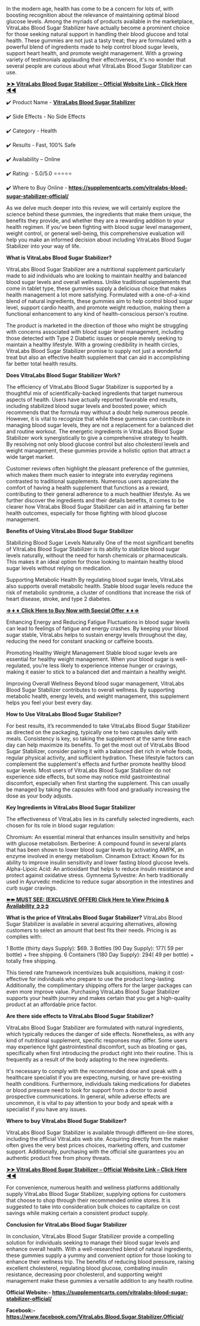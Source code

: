 In the modern age, health has come to be a concern for lots of, with boosting recognition about the relevance of maintaining optimal blood glucose levels. Among the myriads of products available in the marketplace, VitraLabs Blood Sugar Stabilizer have actually become a prominent choice for those seeking natural support in handling their blood glucose and total health. These gummies are not just a tasty treat; they are formulated with a powerful blend of ingredients made to help control blood sugar levels, support heart health, and promote weight management. With a growing variety of testimonials applauding their effectiveness, it's no wonder that several people are curious about what VitraLabs Blood Sugar Stabilizer can use.

**[➤➤ VitraLabs Blood Sugar Stabilizer – Official Website Link – Click Here ◀◀](https://supplementcarts.com/vitralabs-blood-sugar-stabilizer-official/)**

✔️ Product Name - **[VitraLabs Blood Sugar Stabilizer](https://supplementcarts.com/vitralabs-blood-sugar-stabilizer-official/)**

✔️ Side Effects - No Side Effects

✔️ Category - Health

✔️ Results - Fast, 100% Safe

✔️ Availability – Online

✔️ Rating: - 5.0/5.0 ⭐⭐⭐⭐⭐

✔️ Where to Buy Online - **https://supplementcarts.com/vitralabs-blood-sugar-stabilizer-official/**

As we delve much deeper into this review, we will certainly explore the science behind these gummies, the ingredients that make them unique, the benefits they provide, and whether they are a rewarding addition to your health regimen. If you've been fighting with blood sugar level management, weight control, or general well-being, this comprehensive evaluation will help you make an informed decision about including VitraLabs Blood Sugar Stabilizer into your way of life.

**What is VitraLabs Blood Sugar Stabilizer?**

VitraLabs Blood Sugar Stabilizer are a nutritional supplement particularly made to aid individuals who are looking to maintain healthy and balanced blood sugar levels and overall wellness. Unlike traditional supplements that come in tablet type, these gummies supply a delicious choice that makes health management a lot more satisfying. Formulated with a one-of-a-kind blend of natural ingredients, these gummies aim to help control blood sugar level, support cardio health, and promote weight reduction, making them a functional enhancement to any kind of health-conscious person's routine.


The product is marketed in the direction of those who might be struggling with concerns associated with blood sugar level management, including those detected with Type 2 Diabetic issues or people merely seeking to maintain a healthy lifestyle. With a growing credibility in health circles, VitraLabs Blood Sugar Stabilizer promise to supply not just a wonderful treat but also an effective health supplement that can aid in accomplishing far better total health results.

**Does VitraLabs Blood Sugar Stabilizer Work?**

The efficiency of VitraLabs Blood Sugar Stabilizer is supported by a thoughtful mix of scientifically-backed ingredients that target numerous aspects of health. Users have actually reported favorable end results, including stabilized blood sugar levels and boosted power, which recommends that the formula may without a doubt help numerous people. However, it is vital to recognize that while these gummies can contribute in managing blood sugar levels, they are not a replacement for a balanced diet and routine workout. The energetic ingredients in VitraLabs Blood Sugar Stabilizer work synergistically to give a comprehensive strategy to health. By resolving not only blood glucose control but also cholesterol levels and weight management, these gummies provide a holistic option that attract a wide target market.


Customer reviews often highlight the pleasant preference of the gummies, which makes them much easier to integrate into everyday regimens contrasted to traditional supplements. Numerous users appreciate the comfort of having a health supplement that functions as a reward, contributing to their general adherence to a much healthier lifestyle. As we further discover the ingredients and their details benefits, it comes to be clearer how VitraLabs Blood Sugar Stabilizer can aid in attaining far better health outcomes, especially for those fighting with blood glucose management.


**Benefits of Using VitraLabs Blood Sugar Stabilizer**

Stabilizing Blood Sugar Levels Naturally
One of the most significant benefits of VitraLabs Blood Sugar Stabilizer is its ability to stabilize blood sugar levels naturally, without the need for harsh chemicals or pharmaceuticals. This makes it an ideal option for those looking to maintain healthy blood sugar levels without relying on medication.

Supporting Metabolic Health
By regulating blood sugar levels, VitraLabs also supports overall metabolic health. Stable blood sugar levels reduce the risk of metabolic syndrome, a cluster of conditions that increase the risk of heart disease, stroke, and type 2 diabetes.

**[⇒➧➧ Click Here to Buy Now with Special Offer ➧➧⇒](https://supplementcarts.com/vitralabs-blood-sugar-stabilizer-official/)**

Enhancing Energy and Reducing Fatigue
Fluctuations in blood sugar levels can lead to feelings of fatigue and energy crashes. By keeping your blood sugar stable, VitraLabs helps to sustain energy levels throughout the day, reducing the need for constant snacking or caffeine boosts.

Promoting Healthy Weight Management
Stable blood sugar levels are essential for healthy weight management. When your blood sugar is well-regulated, you’re less likely to experience intense hunger or cravings, making it easier to stick to a balanced diet and maintain a healthy weight.

Improving Overall Wellness
Beyond blood sugar management, VitraLabs Blood Sugar Stabilizer contributes to overall wellness. By supporting metabolic health, energy levels, and weight management, this supplement helps you feel your best every day.

**How to Use VitraLabs Blood Sugar Stabilizer?**

For best results, it’s recommended to take VitraLabs Blood Sugar Stabilizer as directed on the packaging, typically one to two capsules daily with meals. Consistency is key, so taking the supplement at the same time each day can help maximize its benefits. To get the most out of VitraLabs Blood Sugar Stabilizer, consider pairing it with a balanced diet rich in whole foods, regular physical activity, and sufficient hydration. These lifestyle factors can complement the supplement's effects and further promote healthy blood sugar levels. Most users of VitraLabs Blood Sugar Stabilizer do not experience side effects, but some may notice mild gastrointestinal discomfort, especially when first starting the supplement. This can usually be managed by taking the capsules with food and gradually increasing the dose as your body adjusts.

**Key Ingredients in VitraLabs Blood Sugar Stabilizer**

The effectiveness of VitraLabs lies in its carefully selected ingredients, each chosen for its role in blood sugar regulation:

Chromium: An essential mineral that enhances insulin sensitivity and helps with glucose metabolism.
Berberine: A compound found in several plants that has been shown to lower blood sugar levels by activating AMPK, an enzyme involved in energy metabolism.
Cinnamon Extract: Known for its ability to improve insulin sensitivity and lower fasting blood glucose levels.
Alpha-Lipoic Acid: An antioxidant that helps to reduce insulin resistance and protect against oxidative stress.
Gymnema Sylvestre: An herb traditionally used in Ayurvedic medicine to reduce sugar absorption in the intestines and curb sugar cravings.

**[➽➽ MUST SEE: (EXCLUSIVE OFFER) Click Here to View Pricing & Availability ➲➲➲](https://supplementcarts.com/vitralabs-blood-sugar-stabilizer-official/)**

**What is the price of VitraLabs Blood Sugar Stabilizer?**
VitraLabs Blood Sugar Stabilizer is available in several acquiring alternatives, allowing customers to select an amount that best fits their needs. Pricing is as complies with:

1 Bottle (thirty days Supply): $69.
3 Bottles (90 Day Supply): $177 ($ 59 per bottle) + free shipping.
6 Containers (180 Day Supply): $294 ($ 49 per bottle) + totally free shipping.

This tiered rate framework incentivizes bulk acquisitions, making it cost-effective for individuals who prepare to use the product long-lasting. Additionally, the complimentary shipping offers for the larger packages can even more improve value. Purchasing VitraLabs Blood Sugar Stabilizer supports your health journey and makes certain that you get a high-quality product at an affordable price factor.

**Are there side effects to VitraLabs Blood Sugar Stabilizer?**

VitraLabs Blood Sugar Stabilizer are formulated with natural ingredients, which typically reduces the danger of side effects. Nonetheless, as with any kind of nutritional supplement, specific responses may differ. Some users may experience light gastrointestinal discomfort, such as bloating or gas, specifically when first introducing the product right into their routine. This is frequently as a result of the body adapting to the new ingredients.

It's necessary to comply with the recommended dose and speak with a healthcare specialist if you are expecting, nursing, or have pre-existing health conditions. Furthermore, individuals taking medications for diabetes or blood pressure need to look for support from a doctor to avoid prospective communications. In general, while adverse effects are uncommon, it is vital to pay attention to your body and speak with a specialist if you have any issues.

**Where to buy VitraLabs Blood Sugar Stabilizer?**

VitraLabs Blood Sugar Stabilizer is available through different on-line stores, including the official VitraLabs web site. Acquiring directly from the maker often gives the very best prices choices, marketing offers, and customer support. Additionally, purchasing with the official site guarantees you an authentic product free from phony threats.

**[➤➤ VitraLabs Blood Sugar Stabilizer – Official Website Link – Click Here ◀◀](https://supplementcarts.com/vitralabs-blood-sugar-stabilizer-official/)**

For convenience, numerous health and wellness platforms additionally supply VitraLabs Blood Sugar Stabilizer, supplying options for customers that choose to shop through their recommended online stores. It is suggested to take into consideration bulk choices to capitalize on cost savings while making certain a consistent product supply.

**Conclusion for VitraLabs Blood Sugar Stabilizer**

In conclusion, VitraLabs Blood Sugar Stabilizer provide a compelling solution for individuals seeking to manage their blood sugar levels and enhance overall health. With a well-researched blend of natural ingredients, these gummies supply a yummy and convenient option for those looking to enhance their wellness trip. The benefits of reducing blood pressure, raising excellent cholesterol, regulating blood glucose, combating insulin resistance, decreasing poor cholesterol, and supporting weight management make these gummies a versatile addition to any health routine.

**Official Website:- https://supplementcarts.com/vitralabs-blood-sugar-stabilizer-official/**

**Facebook:- https://www.facebook.com/VitraLabs.Blood.Sugar.Stabilizer.Official/**

